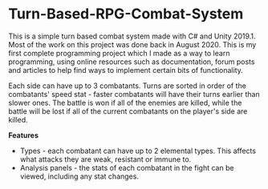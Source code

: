 # Turn-Based-RPG-Combat-System

This is a simple turn based combat system made with C# and Unity 2019.1. Most of the work on this project was done back in August 2020. This is my first complete programming project which I made as a way to learn programming, using online resources such as documentation, forum posts and articles to help find ways to implement certain bits of functionality.

Each side can have up to 3 combatants. Turns are sorted in order of the combatants' speed stat - faster combatants will have their turns earlier than slower ones. The battle is won if all of the enemies are killed, while the battle will be lost if all of the current combatants on the player's side are killed.

**Features**
- Types - each combatant can have up to 2 elemental types. This affects what attacks they are weak, resistant or immune to.
- Analysis panels - the stats of each combatant in the fight can be viewed, including any stat changes.
